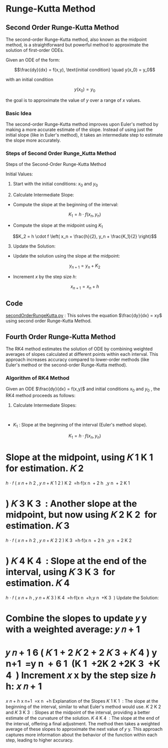 # Runge-Kutta Method

## Second Order Runge-Kutta Method
The second-order Runge-Kutta method, also known as the midpoint method, is a straightforward but powerful method to approximate the solution of first-order ODEs.

Given an ODE of the form:
```math
\frac{dy}{dx} = f(x,y), \text{initial condition} \quad y(x_0) = y_0
```

with an initial condition 

```math
y(x_0) = y_0
```
the goal is to approximate the value of $y$ over a range of $x$ values.


### Basic Idea
The second-order Runge-Kutta method improves upon Euler's method by making a more accurate estimate of the slope. Instead of using just the initial slope (like in Euler's method), it takes an intermediate step to estimate the slope more accurately.


### Steps of Second Order Runge_Kutta Method
Steps of the Second-Order Runge-Kutta Method


Initial Values:

1. Start with the initial conditions: 
$x_0$ and $y_0$

2. Calculate Intermediate Slope:

- Compute the slope at the beginning of the interval:
```math
K_1 = h \cdot f(x_n, y_n)
```

- Compute the slope at the midpoint using $K_1$
```math
K_2 = h \cdot f \left(  x_n + \frac{h}{2}, y_n + \frac{K_1}{2} \right)
```

3. Update the Solution:

- Update the solution using the slope at the midpoint:
```math
y_{n+1} = y_n + K_2
```
- Increment $x$ by the step size $h$:
```math
x_{n+1} = x_n + h
```

## Code 
[secondOrderRungeKutta.py](secondOrderRungeKutta.py) : This solves the equation $\frac{dy}{dx} = xy$ using second order Runge-Kutta Method.

## Fourth Order Runge-Kutta Method

The RK4 method estimates the solution of ODE by combining weighted averages of slopes calculated at different points within each interval. This approach increases accuracy compared to lower-order methods (like Euler's method or the second-order Runge-Kutta method).

### Algorithm of RK4 Method

Given an ODE $\frac{dy}{dx} = f(x,y)$ and initial conditions $x_0$ and $y_0$ , the RK4 method proceeds as follows:

1. Calculate Intermediate Slopes:

​
- $K_1$ : Slope at the beginning of the interval (Euler's method slope).
 ```math
 K_1 = h \cdot f(x_n, y_n)
 ```
 Slope at the midpoint, using 
𝐾
1
K 
1
​
  for estimation.
𝐾
2
=
ℎ
⋅
𝑓
(
𝑥
𝑛
+
ℎ
2
,
𝑦
𝑛
+
𝐾
1
2
)
K 
2
​
 =h⋅f(x 
n
​
 + 
2
h
​
 ,y 
n
​
 + 
2
K 
1
​
 
​
 )
𝐾
3
K 
3
​
 : Another slope at the midpoint, but now using 
𝐾
2
K 
2
​
  for estimation.
𝐾
3
=
ℎ
⋅
𝑓
(
𝑥
𝑛
+
ℎ
2
,
𝑦
𝑛
+
𝐾
2
2
)
K 
3
​
 =h⋅f(x 
n
​
 + 
2
h
​
 ,y 
n
​
 + 
2
K 
2
​
 
​
 )
𝐾
4
K 
4
​
 : Slope at the end of the interval, using 
𝐾
3
K 
3
​
  for estimation.
𝐾
4
=
ℎ
⋅
𝑓
(
𝑥
𝑛
+
ℎ
,
𝑦
𝑛
+
𝐾
3
)
K 
4
​
 =h⋅f(x 
n
​
 +h,y 
n
​
 +K 
3
​
 )
Update the Solution:

Combine the slopes to update 
𝑦
y with a weighted average:
𝑦
𝑛
+
1
=
𝑦
𝑛
+
1
6
(
𝐾
1
+
2
𝐾
2
+
2
𝐾
3
+
𝐾
4
)
y 
n+1
​
 =y 
n
​
 + 
6
1
​
 (K 
1
​
 +2K 
2
​
 +2K 
3
​
 +K 
4
​
 )
Increment 
𝑥
x by the step size 
ℎ
h:
𝑥
𝑛
+
1
=
𝑥
𝑛
+
ℎ
x 
n+1
​
 =x 
n
​
 +h
Explanation of the Slopes
𝐾
1
K 
1
​
 : The slope at the beginning of the interval, similar to what Euler's method would use.
𝐾
2
K 
2
​
  and 
𝐾
3
K 
3
​
 : Slopes at the midpoint of the interval, providing a better estimate of the curvature of the solution.
𝐾
4
K 
4
​
 : The slope at the end of the interval, offering a final adjustment.
The method then takes a weighted average of these slopes to approximate the next value of 
𝑦
y. This approach captures more information about the behavior of the function within each step, leading to higher accuracy.
